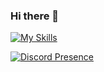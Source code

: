 ### Hi there 👋

[![My Skills](https://skillicons.dev/icons?i=js,html,lua,docker)](https://skillicons.dev)

[![Discord Presence](https://lanyard.cnrad.dev/api/716306888492318790)](https://discord.com/users/716306888492318790)

<!--
**CuteDog5695/cutedog5695** is a ✨ _special_ ✨ repository because its `README.md` (this file) appears on your GitHub profile.

Here are some ideas to get you started:

- 🔭 I’m currently working on ...
- 🌱 I’m currently learning ...
- 👯 I’m looking to collaborate on ...
- 🤔 I’m looking for help with ...
- 💬 Ask me about ...
- 📫 How to reach me: ...
- 😄 Pronouns: ...
- ⚡ Fun fact: ...
-->
